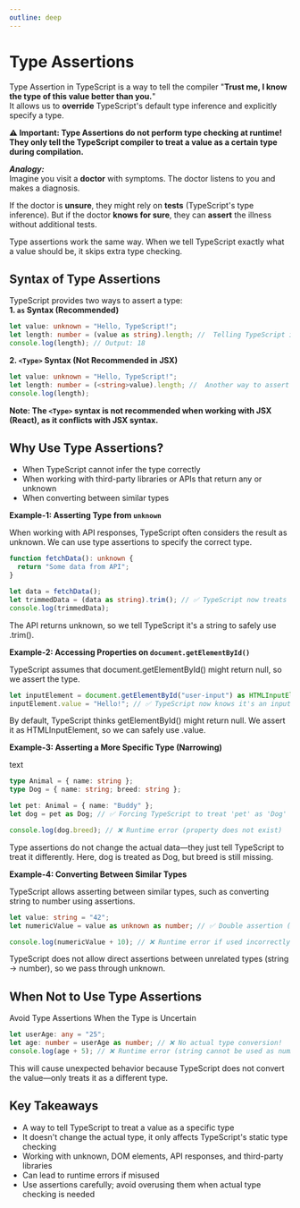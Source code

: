 ```yaml
---
outline: deep
---
```


# Type Assertions

Type Assertion in TypeScript is a way to tell the compiler "**Trust me, I know the type of this value better than you.**"  
It allows us to **override** TypeScript's default type inference and explicitly specify a type.  

**⚠️ Important: Type Assertions do not perform type checking at runtime! They only tell the TypeScript compiler to treat a value as a certain type during compilation.**

***Analogy:***   
Imagine you visit a **doctor** with symptoms. The doctor listens to you and makes a diagnosis.

If the doctor is **unsure**, they might rely on **tests** (TypeScript's type inference).
But if the doctor **knows for sure**, they can **assert** the illness without additional tests.

Type assertions work the same way. When we tell TypeScript exactly what a value should be, it skips extra type checking.

## Syntax of Type Assertions

TypeScript provides two ways to assert a type:  
**1. `as` Syntax (Recommended)**
```ts title="TypeScript"
let value: unknown = "Hello, TypeScript!";
let length: number = (value as string).length; //  Telling TypeScript it's a string
console.log(length); // Output: 18
```
**2. `<Type>` Syntax (Not Recommended in JSX)**
```ts title="TypeScript"
let value: unknown = "Hello, TypeScript!";
let length: number = (<string>value).length; //  Another way to assert a type
console.log(length);
```
**Note: The `<Type>` syntax is not recommended when working with JSX (React), as it conflicts with JSX syntax.**

## Why Use Type Assertions?
- When TypeScript cannot infer the type correctly
- When working with third-party libraries or APIs that return any or unknown
- When converting between similar types

**Example-1: Asserting Type from `unknown`**  

When working with API responses, TypeScript often considers the result as unknown. We can use type assertions to specify the correct type.
```ts title="TypeScript"
function fetchData(): unknown {
  return "Some data from API";
}

let data = fetchData();
let trimmedData = (data as string).trim(); // ✅ TypeScript now treats 'data' as a string
console.log(trimmedData);
```
The API returns unknown, so we tell TypeScript it's a string to safely use .trim().


**Example-2: Accessing Properties on `document.getElementById()`**  

TypeScript assumes that document.getElementById() might return null, so we assert the type.
```ts title="TypeScript"
let inputElement = document.getElementById("user-input") as HTMLInputElement;
inputElement.value = "Hello!"; // ✅ TypeScript now knows it's an input element
```
By default, TypeScript thinks getElementById() might return null.
We assert it as HTMLInputElement, so we can safely use .value.


**Example-3: Asserting a More Specific Type (Narrowing)**  

text
```ts title="TypeScript"
type Animal = { name: string };
type Dog = { name: string; breed: string };

let pet: Animal = { name: "Buddy" };
let dog = pet as Dog; // ✅ Forcing TypeScript to treat 'pet' as 'Dog'

console.log(dog.breed); // ❌ Runtime error (property does not exist)
```
Type assertions do not change the actual data—they just tell TypeScript to treat it differently.
Here, dog is treated as Dog, but breed is still missing.


**Example-4: Converting Between Similar Types**  

TypeScript allows asserting between similar types, such as converting string to number using assertions.
```ts title="TypeScript"
let value: string = "42";
let numericValue = value as unknown as number; // ✅ Double assertion (string → unknown → number)

console.log(numericValue + 10); // ❌ Runtime error if used incorrectly
```
TypeScript does not allow direct assertions between unrelated types (string → number), so we pass through unknown.


## **When Not to Use Type Assertions**  

Avoid Type Assertions When the Type is Uncertain
```ts title="TypeScript"
let userAge: any = "25";
let age: number = userAge as number; // ❌ No actual type conversion!
console.log(age + 5); // ❌ Runtime error (string cannot be used as number)
```
This will cause unexpected behavior because TypeScript does not convert the value—only treats it as a different type.

## Key Takeaways

- A way to tell TypeScript to treat a value as a specific type
- It doesn't change the actual type, it only affects TypeScript's static type checking
- Working with unknown, DOM elements, API responses, and third-party libraries
- Can lead to runtime errors if misused
- Use assertions carefully; avoid overusing them when actual type checking is needed
